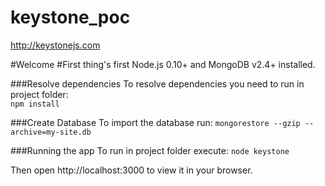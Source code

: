 # keystone_poc
http://keystonejs.com

#Welcome
#First thing's first
Node.js 0.10+ and MongoDB v2.4+ installed.

###Resolve dependencies
To resolve dependencies you need to run in project folder:   
    `npm install`

###Create Database
To import the database run:
    `mongorestore --gzip --archive=my-site.db`

###Running the app
To run in project folder execute: 
    `node keystone`

Then open http://localhost:3000 to view it in your browser.
